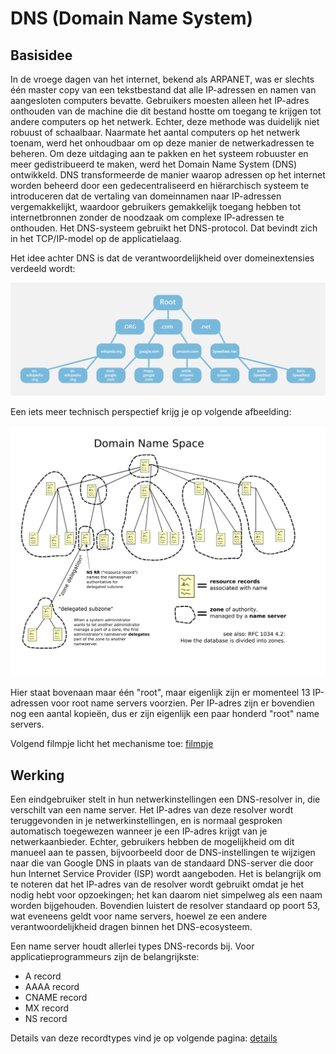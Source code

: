 # DNS (Domain Name System)

## Basisidee
In de vroege dagen van het internet, bekend als ARPANET, was er slechts één master copy van een tekstbestand dat alle IP-adressen en namen van aangesloten computers bevatte. Gebruikers moesten alleen het IP-adres onthouden van de machine die dit bestand hostte om toegang te krijgen tot andere computers op het netwerk. Echter, deze methode was duidelijk niet robuust of schaalbaar. Naarmate het aantal computers op het netwerk toenam, werd het onhoudbaar om op deze manier de netwerkadressen te beheren. Om deze uitdaging aan te pakken en het systeem robuuster en meer gedistribueerd te maken, werd het Domain Name System (DNS) ontwikkeld. DNS transformeerde de manier waarop adressen op het internet worden beheerd door een gedecentraliseerd en hiërarchisch systeem te introduceren dat de vertaling van domeinnamen naar IP-adressen vergemakkelijkt, waardoor gebruikers gemakkelijk toegang hebben tot internetbronnen zonder de noodzaak om complexe IP-adressen te onthouden. Het DNS-systeem gebruikt het DNS-protocol. Dat bevindt zich in het TCP/IP-model op de applicatielaag.

Het idee achter DNS is dat de verantwoordelijkheid over domeinextensies verdeeld wordt:

![opsplitsing domeinextensies](./images/dns-root-server.png)

Een iets meer technisch perspectief krijg je op volgende afbeelding:

![verdeling verantwoordelijkheid in DNS](./images/Domain_name_space.svg)

Hier staat bovenaan maar één "root", maar eigenlijk zijn er momenteel 13 IP-adressen voor root name servers voorzien.
Per IP-adres zijn er bovendien nog een aantal kopieën, dus er zijn eigenlijk een paar honderd "root" name servers.

Volgend filmpje licht het mechanisme toe: [filmpje](https://www.youtube.com/embed/27r4Bzuj5NQ?si=dgP3K7T8dTUtqYqV)

## Werking
Een eindgebruiker stelt in hun netwerkinstellingen een DNS-resolver in, die verschilt van een name server. Het IP-adres van deze resolver wordt teruggevonden in je netwerkinstellingen, en is normaal gesproken automatisch toegewezen wanneer je een IP-adres krijgt van je netwerkaanbieder. Echter, gebruikers hebben de mogelijkheid om dit manueel aan te passen, bijvoorbeeld door de DNS-instellingen te wijzigen naar die van Google DNS in plaats van de standaard DNS-server die door hun Internet Service Provider (ISP) wordt aangeboden. Het is belangrijk om te noteren dat het IP-adres van de resolver wordt gebruikt omdat je het nodig hebt voor opzoekingen; het kan daarom niet simpelweg als een naam worden bijgehouden. Bovendien luistert de resolver standaard op poort 53, wat eveneens geldt voor name servers, hoewel ze een andere verantwoordelijkheid dragen binnen het DNS-ecosysteem.

Een name server houdt allerlei types DNS-records bij. Voor applicatieprogrammeurs zijn de belangrijkste:

- A record
- AAAA record
- CNAME record
- MX record
- NS record

Details van deze recordtypes vind je op volgende pagina: [details](https://www.cloudflare.com/learning/dns/dns-records/)
